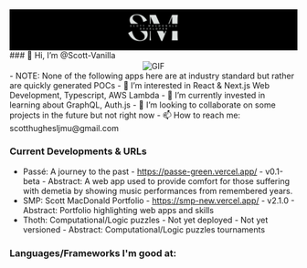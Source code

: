 <div align="center">
<img hight="300" width="700" alt="PNG" align="center" src="https://raw.githubusercontent.com/Scott-Vanilla/Scott-Vanilla/master/main-banner.png">
</div>
### 👋 Hi, I’m @Scott-Vanilla
<div align="center">
<img hight="300" width="700" alt="GIF" align="center" src="https://raw.githubusercontent.com/Scott-Vanilla/Scott-Vanilla/master/luffy.gif">
</div>
- NOTE: None of the following apps here are at industry standard but rather are quickly generated POCs
- 👀 I’m interested in React & Next.js Web Development, Typescript, AWS Lambda
- 🌱 I’m currently invested in learning about GraphQL, Auth.js
- 💞️ I’m looking to collaborate on some projects in the future but not right now
- 📫 How to reach me: scotthughesljmu@gmail.com

### Current Developments & URLs
- Passé: A journey to the past - https://passe-green.vercel.app/ - v0.1-beta - Abstract: A web app used to provide comfort for those suffering with demetia by showing music performances from remembered years.
- SMP: Scott MacDonald Portfolio - https://smp-new.vercel.app/ - v2.1.0 - Abstract: Portfolio highlighting web apps and skills
- Thoth: Computational/Logic puzzles - Not yet deployed - Not yet versioned - Abstract: Computational/Logic puzzles tournaments

### Languages/Frameworks I'm good at:
<!---
Scott-Vanilla/Scott-Vanilla is a ✨ special ✨ repository because its `README.md` (this file) appears on your GitHub profile.
You can click the Preview link to take a look at your changes.
--->
